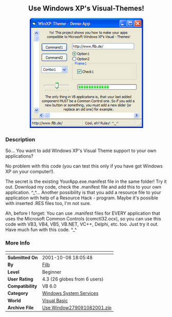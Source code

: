 ﻿<div align="center">

## Use Windows XP's Visual\-Themes\!

<img src="PIC2001108128118964.gif">
</div>

### Description

So... You want to add Windows XP's Visual Theme support to your own applications?

No problem with this code (you can test this only if you have got Windows XP on your computer!).

The secret is the existing YourApp.exe.manifest file in the same folder! Try it out. Download my code, check the .manifest file and add this to your own application. ^_^... Another possibility is that you add a resource file to your application with help of a Resource Hack - program. Maybe it's possible with inserted .RES files too, I'm not sure.

Ah, before I forget: You can use .manifest files for EVERY application that uses the Microsoft Common Controls (comctl32.ocx), so you can use this code with VB3, VB4, VB5, VB.NET, VC++, Delphi, etc. too. Just try it out. Have much fun with this code. ^_^
 
### More Info
 


<span>             |<span>
---                |---
**Submitted On**   |2001-10-08 18:05:48
**By**             |[Filb](https://github.com/Planet-Source-Code/PSCIndex/blob/master/ByAuthor/filb.md)
**Level**          |Beginner
**User Rating**    |4.3 (26 globes from 6 users)
**Compatibility**  |VB 6\.0
**Category**       |[Windows System Services](https://github.com/Planet-Source-Code/PSCIndex/blob/master/ByCategory/windows-system-services__1-35.md)
**World**          |[Visual Basic](https://github.com/Planet-Source-Code/PSCIndex/blob/master/ByWorld/visual-basic.md)
**Archive File**   |[Use Window279091082001\.zip](https://github.com/Planet-Source-Code/filb-use-windows-xp-s-visual-themes__1-27909/archive/master.zip)








